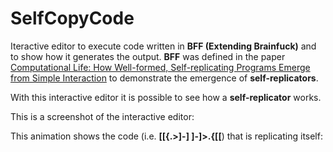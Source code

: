# SelfCopyCode

Iteractive editor to execute code written in **BFF (Extending Brainfuck)** and to show how it generates the output. **BFF** was defined in the paper [Computational Life: How Well-formed, Self-replicating Programs Emerge from Simple Interaction](https://arxiv.org/abs/2406.19108) to demonstrate the emergence of __self-replicators__.

With this interactive editor it is possible to see how a __self-replicator__ works. 

This is a screenshot of the interactive editor:


This animation shows the code (i.e. __[[{.>]-] ]-]>.{[[__) that is replicating itself:
